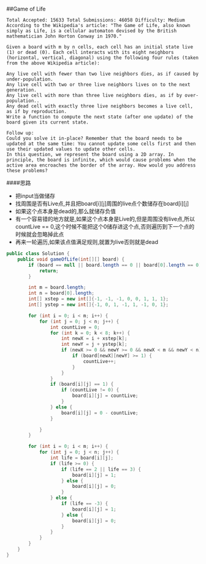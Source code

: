 ##Game of Life

	Total Accepted: 15633 Total Submissions: 46058 Difficulty: Medium
	According to the Wikipedia's article: "The Game of Life, also known simply as Life, is a cellular automaton devised by the British mathematician John Horton Conway in 1970."

	Given a board with m by n cells, each cell has an initial state live (1) or dead (0). Each cell interacts with its eight neighbors (horizontal, vertical, diagonal) using the following four rules (taken from the above Wikipedia article):

	Any live cell with fewer than two live neighbors dies, as if caused by under-population.
	Any live cell with two or three live neighbors lives on to the next generation.
	Any live cell with more than three live neighbors dies, as if by over-population..
	Any dead cell with exactly three live neighbors becomes a live cell, as if by reproduction.
	Write a function to compute the next state (after one update) of the board given its current state.

	Follow up:
	Could you solve it in-place? Remember that the board needs to be updated at the same time: You cannot update some cells first and then use their updated values to update other cells.
	In this question, we represent the board using a 2D array. In principle, the board is infinite, which would cause problems when the active area encroaches the border of the array. How would you address these problems?

####思路
- 把input当做储存
- 找周围是否有Live点,并且把board[i][j]周围的live点个数储存在board[i][j]
- 如果这个点本身是dead的,那么就储存负值
- 有一个容易错的地方就是,如果这个点本身是Live的,但是周围没有live点,所以countLive == 0,这个时候不能把这个0储存进这个点,否则遍历到下一个点的时候就会忽略掉此点
- 再来一轮遍历,如果该点值满足规则,就置为live否则就是dead

```java
public class Solution {
    public void gameOfLife(int[][] board) {
        if (board == null || board.length == 0 || board[0].length == 0) {
            return;
        }

        int m = board.length;
        int n = board[0].length;
        int[] xstep = new int[]{-1, -1, -1, 0, 0, 1, 1, 1};
        int[] ystep = new int[]{-1, 0, 1, -1, 1, -1, 0, 1};

        for (int i = 0; i < m; i++) {
            for (int j = 0; j < n; j++) {
                int countLive = 0;
                for (int k = 0; k < 8; k++) {
                    int newX = i + xstep[k];
                    int newY = j + ystep[k];
                    if (newX >= 0 && newY >= 0 && newX < m && newY < n) {
                        if (board[newX][newY] >= 1) {
                            countLive++;
                        }
                    }
                }
                if (board[i][j] == 1) {
                    if (countLive != 0) {
                        board[i][j] = countLive;
                    }
                } else {
                    board[i][j] = 0 - countLive;
                }

            }
        }

        for (int i = 0; i < m; i++) {
            for (int j = 0; j < n; j++) {
                int life = board[i][j];
                if (life >= 0) {
                    if (life == 2 || life == 3) {
                        board[i][j] = 1;
                    } else {
                        board[i][j] = 0;
                    }
                } else {
                    if (life == -3) {
                        board[i][j] = 1;
                    } else {
                        board[i][j] = 0;
                    }
                }
            }
        }
    }
}
```
